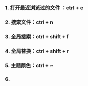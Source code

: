 ### 1. 打开最近浏览过的文件 ：ctrl + e

### 2. 搜索文件：ctrl + n

### 3. 全局搜索：ctrl + shift + f

### 4. 全局替换：ctrl + shift + r

### 5. 主题颜色：ctrl + ~

### 6. 